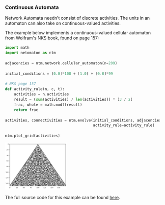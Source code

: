 ### Continuous Automata

Network Automata needn't consist of discrete activities. The units in an
automaton can also take on continuous-valued activities.

The example below implements a continuous-valued cellular automaton
from Wolfram's NKS book, found on page 157:

```python
import math
import netomaton as ntm

adjacencies = ntm.network.cellular_automaton(n=200)

initial_conditions = [0.0]*100 + [1.0] + [0.0]*99

# NKS page 157
def activity_rule(n, c, t):
    activities = n.activities
    result = (sum(activities) / len(activities)) * (3 / 2)
    frac, whole = math.modf(result)
    return frac

activities, connectivities = ntm.evolve(initial_conditions, adjacencies, timesteps=150,
                                        activity_rule=activity_rule)

ntm.plot_grid(activities)
```
<img src="../../resources/continuous_ca.png" width="40%"/>

The full source code for this example can be found [here](continuous_automata_demo.py).
